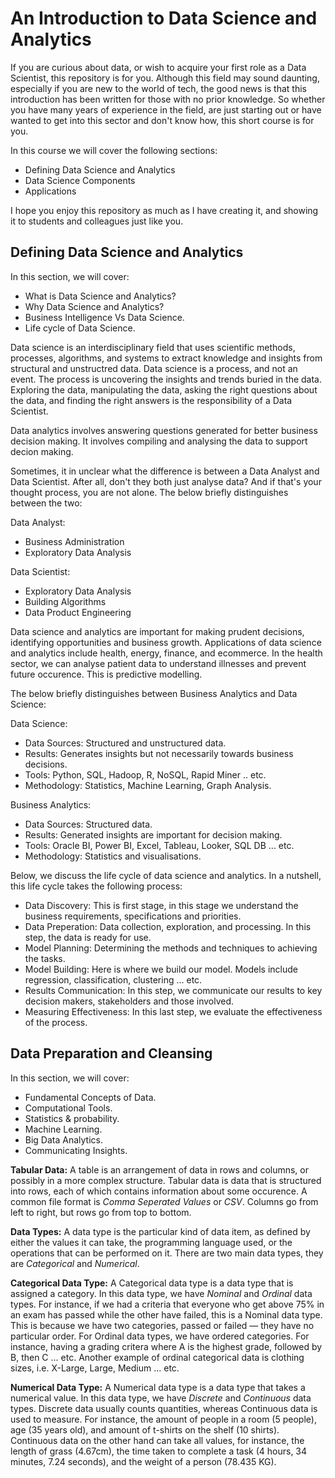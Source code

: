 # An Introduction to Data Science and Analytics

If you are curious about data, or wish to acquire your first role as a Data Scientist, this repository is for you. Although this field may sound daunting, especially if you are new to the world of tech, the good news is that this introduction has been written for those with no prior knowledge. So whether you have many years of experience in the field, are just starting out or have wanted to get into this sector and don't know how, this short course is for you.

In this course we will cover the following sections:

- Defining Data Science and Analytics
- Data Science Components
- Applications

I hope you enjoy this repository as much as I have creating it, and showing it to students and colleagues just like you.

## Defining Data Science and Analytics

In this section, we will cover:

- What is Data Science and Analytics?
- Why Data Science and Analytics?
- Business Intelligence Vs Data Science.
- Life cycle of Data Science.

Data science is an interdisciplinary field that uses scientific methods, processes, algorithms, and systems to extract knowledge and insights from structural and unstructred data. Data science is a process, and not an event. The process is uncovering the insights and trends buried in the data. Exploring the data, manipulating the data, asking the right questions about the data, and finding the right answers is the responsibility of a Data Scientist.

Data analytics involves answering questions generated for better business decision making. It involves compiling and analysing the data to support decion making.

Sometimes, it in unclear what the difference is between a Data Analyst and Data Scientist. After all, don't they both just analyse data? And if that's your thought process, you are not alone. The below briefly distinguishes between the two:

Data Analyst:
- Business Administration
- Exploratory Data Analysis

Data Scientist:
- Exploratory Data Analysis
- Building Algorithms
- Data Product Engineering

Data science and analytics are important for making prudent decisions, identifying opportunities and business growth. Applications of data science and analytics include health, energy, finance, and ecommerce. In the health sector, we can analyse patient data to understand illnesses and prevent future occurence. This is predictive modelling.

The below briefly distinguishes between Business Analytics and Data Science:

Data Science:
- Data Sources: Structured and unstructured data.
- Results: Generates insights but not necessarily towards business decisions.
- Tools: Python, SQL, Hadoop, R, NoSQL, Rapid Miner .. etc.
- Methodology: Statistics, Machine Learning, Graph Analysis.

Business Analytics:
- Data Sources: Structured data.
- Results: Generated insights are important for decision making.
- Tools: Oracle BI, Power BI, Excel, Tableau, Looker, SQL DB ... etc.
- Methodology: Statistics and visualisations.

Below, we discuss the life cycle of data science and analytics. In a nutshell, this life cycle takes the following process:

- Data Discovery: This is first stage, in this stage we understand the business requirements, specifications and priorities.
- Data Preperation: Data collection, exploration, and processing. In this step, the data is ready for use.
- Model Planning: Determining the methods and techniques to achieving the tasks.
- Model Building: Here is where we build our model. Models include regression, classification, clustering ... etc.
- Results Communication: In this step, we communicate our results to key decision makers, stakeholders and those involved.
- Measuring Effectiveness: In this last step, we evaluate the effectiveness of the process.

## Data Preparation and Cleansing

In this section, we will cover:

- Fundamental Concepts of Data.
- Computational Tools.
- Statistics & probability.
- Machine Learning.
- Big Data Analytics.
- Communicating Insights.

**Tabular Data:** A table is an arrangement of data in rows and columns, or possibly in a more complex structure. Tabular data is data that is structured into rows, each of which contains information about some occurence. A common file format is *Comma Seperated Values* or *CSV*. Columns go from left to right, but rows go from top to bottom.

**Data Types:** A data type is the particular kind of data item, as defined by either the values it can take, the programming language used, or the operations that can be performed on it. There are two main data types, they are *Categorical* and *Numerical*.

**Categorical Data Type:** A Categorical data type is a data type that is assigned a category. In this data type, we have *Nominal* and *Ordinal* data types. For instance, if we had a criteria that everyone who get above 75% in an exam has passed while the other have failed, this is a Nominal data type. This is because we have two categories, passed or failed — they have no particular order. For Ordinal data types, we have ordered categories. For instance, having a grading critera where A is the highest grade, followed by B, then C ... etc. Another example of ordinal categorical data is clothing sizes, i.e. X-Large, Large, Medium ... etc.

**Numerical Data Type:** A Numerical data type is a data type that takes a numerical value. In this data type, we have *Discrete* and *Continuous* data types. Discrete data usually counts quantities, whereas Continuous data is used to measure. For instance, the amount of people in a room (5 people), age (35 years old), and amount of t-shirts on the shelf (10 shirts). Continuous data on the other hand can take all values, for instance, the length of grass (4.67cm), the time taken to complete a task (4 hours, 34 minutes, 7.24 seconds), and the weight of a person (78.435 KG).

